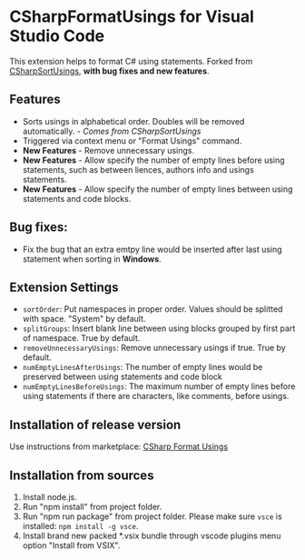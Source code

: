 # CSharpFormatUsings for Visual Studio Code
This extension helps to format C# using statements.
Forked from [CSharpSortUsings](https://marketplace.visualstudio.com/items?itemName=jongrant.csharpsortusings), **with bug fixes and new features**.
## Features
 * Sorts usings in alphabetical order. Doubles will be removed automatically. - *Comes from CSharpSortUsings*
 * Triggered via context menu or "Format Usings" command.
 * **New Features** - Remove unnecessary usings.
 * **New Features** - Allow specify the number of empty lines before using statements, such as between liences, authors info and usings statements.
 * **New Features** - Allow specify the number of empty lines between using statements and code blocks.

## Bug fixes:
* Fix the bug that an extra emtpy line would be inserted after last using statement when sorting in **Windows**.

## Extension Settings
* `sortOrder`: Put namespaces in proper order. Values should be splitted with space. "System" by default.
* `splitGroups`: Insert blank line between using blocks grouped by first part of namespace. True by default.
* `removeUnnecessaryUsings`: Remove unnecessary usings if true. True by default.
* `numEmptyLinesAfterUsings`: The number of empty lines would be preserved between using statements and code block
* `numEmptyLinesBeforeUsings`: The maximum number of empty lines before using statements if there are characters, like comments, before usings.

## Installation of release version
Use instructions from marketplace: [CSharp Format Usings](https://marketplace.visualstudio.com/items?itemName=gaoshan0621.csharp-format-usings)

## Installation from sources
1. Install node.js.
2. Run "npm install" from project folder.
3. Run "npm run package" from project folder. Please make sure `vsce` is installed: `npm install -g vsce`.
4. Install brand new packed *.vsix bundle through vscode plugins menu option "Install from VSIX".
